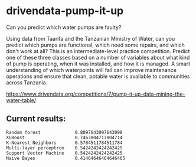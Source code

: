 # drivendata-pump-it-up
Can you predict which water pumps are faulty?

Using data from Taarifa and the Tanzanian Ministry of Water, can you predict which pumps are functional, which need some repairs, and which don't work at all? This is an intermediate-level practice competition. Predict one of these three classes based on a number of variables about what kind of pump is operating, when it was installed, and how it is managed. A smart understanding of which waterpoints will fail can improve maintenance operations and ensure that clean, potable water is available to communities across Tanzania.

https://www.drivendata.org/competitions/7/pump-it-up-data-mining-the-water-table/


## Current results:
```
Random forest             0.8097643097643098
XGBoost                   0.7463804713804714
K-Nearest Neighbors       0.5784511784511784
Multi-layer perceptron    0.5424242424242425
Support Vector Machine    0.5424242424242425
Naive Bayes               0.41464646464646465
```